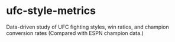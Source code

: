 # ufc-style-metrics
Data-driven study of UFC fighting styles, win ratios, and champion conversion rates (Compared with ESPN champion data.)
